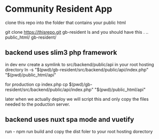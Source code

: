 # Community Resident App

clone this repo into the folder that contains your public html

git clone https://thisrepo.git gb-resident
ls and you should have this
.
..
public_html/
gb-resident/

## backend uses slim3 php framework

in dev env create a symlink to src/backend/public/api in your root hosting directory
ln -s "$(pwd)/gb-resident/src/backend/public/api/index.php" "$(pwd)/public_html/api"

for production cp index.php
cp $(pwd)/gb-resident/src/backend/public/api/index.php" "$(pwd)/public_html/api"

later when we actually deploy we will script this and only copy the files needed to the poduction server.


## backend uses nuxt spa mode and vuetify

run - npm run build and copy the dist foler to your root hosting dorectory


